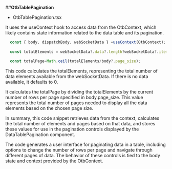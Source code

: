 ##**OtbTablePagination**

- OtbTablePagination.tsx

It uses the useContext hook to access data from the OtbContext, which likely contains state information related to the data table and its pagination.
```typescript
  const { body, dispatchBody, webSocketData } =useContext(OtbContext);
  
  const totalElements = webSocketData?.data?.length?webSocketData?.items:0;

  const totalPage=Math.ceil(totalElements/body?.page_size);
```
This code calculates the totalElements, representing the total number of data elements available from the webSocketData. If there is no data available, it defaults to 0.

It calculates the totalPage by dividing the totalElements by the current number of rows per page specified in body.page_size. This value represents the total number of pages needed to display all the data elements based on the chosen page size.

In summary, this code snippet retrieves data from the context, calculates the total number of elements and pages based on that data, and stores these values for use in the pagination controls displayed by the DataTablePagination component.

The code generates a user interface for paginating data in a table, including options to change the number of rows per page and navigate through different pages of data. The behavior of these controls is tied to the body state and context provided by the OtbContext.